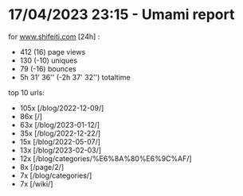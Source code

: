 # 17/04/2023 23:15 - Umami report
for www.shifeiti.com [24h] :

 - 412 (16) page views
 - 130 (-10) uniques
 - 79 (-16) bounces
 - 5h 31' 36'' (-2h 37' 32'') totaltime


top 10 urls:
 - 105x [/blog/2022-12-09/]
 - 86x [/]
 - 63x [/blog/2023-01-12/]
 - 35x [/blog/2022-12-22/]
 - 15x [/blog/2022-05-07/]
 - 13x [/blog/2023-02-03/]
 - 12x [/blog/categories/%E6%8A%80%E6%9C%AF/]
 - 8x [/page/2/]
 - 7x [/blog/categories/]
 - 7x [/wiki/]


